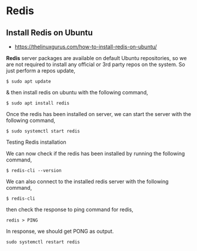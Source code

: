# Redis

## Install Redis on Ubuntu

- https://thelinuxgurus.com/how-to-install-redis-on-ubuntu/

**Redis** server packages are available on default Ubuntu repositories, so we are not required to install any official or 3rd party repos on the system. So just perform a repos update,

```
$ sudo apt update
```
& then install redis on ubuntu with the following command,

```
$ sudo apt install redis
```
Once the redis has been installed on server, we can start the server with the following command,

```
$ sudo systemctl start redis
```
Testing Redis installation

We can now check if the redis has been installed by running the following command,

```
$ redis-cli --version
```

We can also connect to the installed redis server with the following command,

```
$ redis-cli
```

then check the response to ping command for redis,

```
redis > PING
```

In response, we should get PONG as output.


```
sudo systemctl restart redis
```